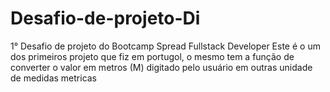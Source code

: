 # Desafio-de-projeto-Di
1° Desafio de projeto do Bootcamp Spread Fullstack Developer
Este é o um dos primeiros projeto que fiz em portugol, o mesmo tem a função de  converter o
valor em  metros (M) digitado pelo usuário em outras  unidade de medidas  metricas
